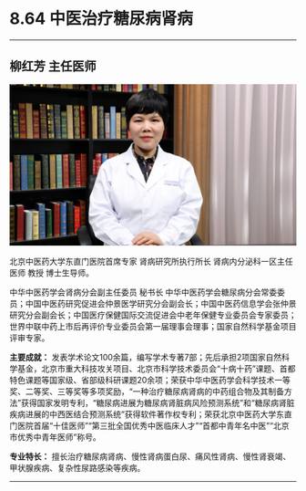 # 8.64 中医治疗糖尿病肾病

---

## 柳红芳 主任医师

![1681550179026](image/c08_064/1681550179026.png)

北京中医药大学东直门医院首席专家 肾病研究所执行所长 肾病内分泌科一区主任医师 教授 博士生导师。

中华中医药学会肾病分会副主任委员 秘书长 中华中医药学会糖尿病分会常委委员；中国中医药研究促进会仲景医学研究分会副会长；中国中医药信息学会张仲景研究分会副会长；中国医疗保健国际交流促进会中老年保健专业委员会专家委员；世界中联中药上市后再评价专业委员会第一届理事会理事；国家自然科学基金项目评审专家。


**主要成就：** 发表学术论文100余篇，编写学术专著7部；先后承担2项国家自然科学基金，北京市重大科技攻关项目、北京市科学技术委员会“十病十药”课题、首都特色课题等国家级、省部级科研课题20余项；荣获中华中医药学会科学技术一等奖、二等奖、三等奖等多项奖励，“一种治疗糖尿病肾病的中药组合物及其制备方法”获得国家发明专利，“糖尿病进展为糖尿病肾脏病风险预测系统”和“糖尿病肾脏疾病进展的中西医结合预测系统”获得软件著作权专利；荣获北京中医药大学东直门医院首届“十佳医师”“第三批全国优秀中医临床人才”“首都中青年名中医”“北京市优秀中青年医师”称号。


**专业特长：** 擅长治疗糖尿病肾病、慢性肾病蛋白尿、痛风性肾病、慢性肾衰竭、甲状腺疾病、复杂性尿路感染等疾病。

---
